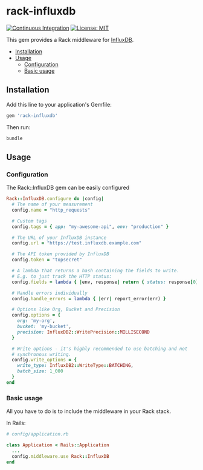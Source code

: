 # rack-influxdb

[![Continuous Integration](https://github.com/heychimpy/rack-influxdb/actions/workflows/test.yml/badge.svg?branch=master)](https://github.com/heychimpy/rack-influxdb/actions/workflows/test.yml)
[![License: MIT](https://img.shields.io/badge/License-MIT-yellow.svg)](https://opensource.org/licenses/MIT)

This gem provides a Rack middleware for [InfluxDB](https://github.com/influxdata/influxdb).

- [Installation](#installation)
- [Usage](#usage)
  - [Configuration](#configuration)
  - [Basic usage](#basic-usage)

## Installation

Add this line to your application's Gemfile:

```ruby
gem 'rack-influxdb'
```

Then run:

```ruby
bundle
```

## Usage

### Configuration
The Rack::InfluxDB gem can be easily configured

```ruby
Rack::InfluxDB.configure do |config|
  # The name of your measurement
  config.name = "http_requests"

  # Custom tags
  config.tags = { app: "my-awesome-api", env: "production" }

  # The URL of your InfluxDB instance
  config.url = "https://test.influxdb.example.com"

  # The API token provided by InfluxDB
  config.token = "topsecret"

  # A lambda that returns a hash containing the fields to write.
  # E.g. to just track the HTTP status:
  config.fields = lambda { |env, response| return { status: response[0] } }

  # Handle errors individually
  config.handle_errors = lambda { |err| report_error(err) }

  # Options like Org, Bucket and Precision
  config.options = {
    org: 'my-org',
    bucket: 'my-bucket',
    precision: InfluxDB2::WritePrecision::MILLISECOND
  }

  # Write options - it's highly recommended to use batching and not
  # synchronous writing.
  config.write_options = {
    write_type: InfluxDB2::WriteType::BATCHING,
    batch_size: 1_000
  }
end
```

### Basic usage
All you have to do is to include the middleware in your Rack stack. 

In Rails:

```ruby
# config/application.rb

class Application < Rails::Application
  ...
  config.middleware.use Rack::InfluxDB
end
```
